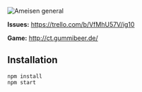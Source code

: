 ![Ameisen general](https://raw.githubusercontent.com/Gummibeer/igjam10/blob/master/img/logo.png)

**Issues:** https://trello.com/b/VfMhU57V/ig10

**Game:** http://ct.gummibeer.de/

## Installation

```
npm install
npm start
```
